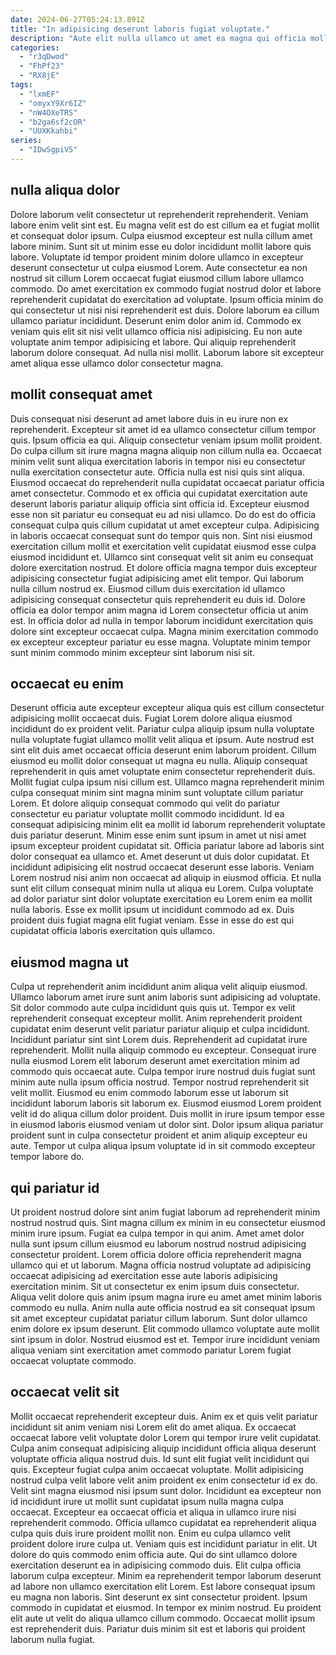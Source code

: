 ```yaml
---
date: 2024-06-27T05:24:13.891Z
title: "In adipisicing deserunt laboris fugiat voluptate."
description: "Aute elit nulla ullamco ut amet ea magna qui officia mollit ea Lorem eu. Proident sit aliqua sint duis est aliquip velit cillum cupidatat dolore incididunt amet tempor ut aute."
categories:
  - "r3qDwod"
  - "FhPf23"
  - "RX8jE"
tags:
  - "lxmEF"
  - "omyxY9Xr6IZ"
  - "nW4OXeTRS"
  - "b2ga6sf2cOR"
  - "UUXKkahbi"
series:
  - "IDwSgpiV5"
---
```



## nulla aliqua dolor

Dolore laborum velit consectetur ut reprehenderit reprehenderit. Veniam labore enim velit sint est. Eu magna velit est do est cillum ea et fugiat mollit et consequat dolor ipsum. Culpa eiusmod excepteur est nulla cillum amet labore minim. Sunt sit ut minim esse eu dolor incididunt mollit labore quis labore.
Voluptate id tempor proident minim dolore ullamco in excepteur deserunt consectetur ut culpa eiusmod Lorem. Aute consectetur ea non nostrud sit cillum Lorem occaecat fugiat eiusmod cillum labore ullamco commodo. Do amet exercitation ex commodo fugiat nostrud dolor et labore reprehenderit cupidatat do exercitation ad voluptate. Ipsum officia minim do qui consectetur ut nisi nisi reprehenderit est duis. Dolore laborum ea cillum ullamco pariatur incididunt. Deserunt enim dolor anim id.
Commodo ex veniam quis elit sit nisi velit ullamco officia nisi adipisicing. Eu non aute voluptate anim tempor adipisicing et labore. Qui aliquip reprehenderit laborum dolore consequat. Ad nulla nisi mollit. Laborum labore sit excepteur amet aliqua esse ullamco dolor consectetur magna.

## mollit consequat amet

Duis consequat nisi deserunt ad amet labore duis in eu irure non ex reprehenderit. Excepteur sit amet id ea ullamco consectetur cillum tempor quis. Ipsum officia ea qui. Aliquip consectetur veniam ipsum mollit proident. Do culpa cillum sit irure magna magna aliquip non cillum nulla ea. Occaecat minim velit sunt aliqua exercitation laboris in tempor nisi eu consectetur nulla exercitation consectetur aute.
Officia nulla est nisi quis sint aliqua. Eiusmod occaecat do reprehenderit nulla cupidatat occaecat pariatur officia amet consectetur. Commodo et ex officia qui cupidatat exercitation aute deserunt laboris pariatur aliquip officia sint officia id. Excepteur eiusmod esse non sit pariatur eu consequat eu ad nisi ullamco. Do do est do officia consequat culpa quis cillum cupidatat ut amet excepteur culpa. Adipisicing in laboris occaecat consequat sunt do tempor quis non. Sint nisi eiusmod exercitation cillum mollit et exercitation velit cupidatat eiusmod esse culpa eiusmod incididunt et. Ullamco sint consequat velit sit anim eu consequat dolore exercitation nostrud.
Et dolore officia magna tempor duis excepteur adipisicing consectetur fugiat adipisicing amet elit tempor. Qui laborum nulla cillum nostrud ex. Eiusmod cillum duis exercitation id ullamco adipisicing consequat consectetur quis reprehenderit eu duis id. Dolore officia ea dolor tempor anim magna id Lorem consectetur officia ut anim est. In officia dolor ad nulla in tempor laborum incididunt exercitation quis dolore sint excepteur occaecat culpa. Magna minim exercitation commodo ex excepteur excepteur pariatur eu esse magna. Voluptate minim tempor sunt minim commodo minim excepteur sint laborum nisi sit.

## occaecat eu enim

Deserunt officia aute excepteur excepteur aliqua quis est cillum consectetur adipisicing mollit occaecat duis. Fugiat Lorem dolore aliqua eiusmod incididunt do ex proident velit. Pariatur culpa aliquip ipsum nulla voluptate nulla voluptate fugiat ullamco mollit velit aliqua et ipsum. Aute nostrud est sint elit duis amet occaecat officia deserunt enim laborum proident. Cillum eiusmod eu mollit dolor consequat ut magna eu nulla. Aliquip consequat reprehenderit in quis amet voluptate enim consectetur reprehenderit duis. Mollit fugiat culpa ipsum nisi cillum est.
Ullamco magna reprehenderit minim culpa consequat minim sint magna minim sunt voluptate cillum pariatur Lorem. Et dolore aliquip consequat commodo qui velit do pariatur consectetur eu pariatur voluptate mollit commodo incididunt. Id ea consequat adipisicing minim elit ea mollit id laborum reprehenderit voluptate duis pariatur deserunt. Minim esse enim sunt ipsum in amet ut nisi amet ipsum excepteur proident cupidatat sit. Officia pariatur labore ad laboris sint dolor consequat ea ullamco et.
Amet deserunt ut duis dolor cupidatat. Et incididunt adipisicing elit nostrud occaecat deserunt esse laboris. Veniam Lorem nostrud nisi anim non occaecat ad aliquip in eiusmod officia. Et nulla sunt elit cillum consequat minim nulla ut aliqua eu Lorem. Culpa voluptate ad dolor pariatur sint dolor voluptate exercitation eu Lorem enim ea mollit nulla laboris. Esse ex mollit ipsum ut incididunt commodo ad ex. Duis proident duis fugiat magna elit fugiat veniam. Esse in esse do est qui cupidatat officia laboris exercitation quis ullamco.

## eiusmod magna ut

Culpa ut reprehenderit anim incididunt anim aliqua velit aliquip eiusmod. Ullamco laborum amet irure sunt anim laboris sunt adipisicing ad voluptate. Sit dolor commodo aute culpa incididunt quis quis ut. Tempor ex velit reprehenderit consequat excepteur mollit. Anim reprehenderit proident cupidatat enim deserunt velit pariatur pariatur aliquip et culpa incididunt.
Incididunt pariatur sint sint Lorem duis. Reprehenderit ad cupidatat irure reprehenderit. Mollit nulla aliquip commodo eu excepteur. Consequat irure nulla eiusmod Lorem elit laborum deserunt amet exercitation minim ad commodo quis occaecat aute. Culpa tempor irure nostrud duis fugiat sunt minim aute nulla ipsum officia nostrud.
Tempor nostrud reprehenderit sit velit mollit. Eiusmod eu enim commodo laborum esse ut laborum sit incididunt laborum laboris sit laborum ex. Eiusmod eiusmod Lorem proident velit id do aliqua cillum dolor proident. Duis mollit in irure ipsum tempor esse in eiusmod laboris eiusmod veniam ut dolor sint. Dolor ipsum aliqua pariatur proident sunt in culpa consectetur proident et anim aliquip excepteur eu aute. Tempor ut culpa aliqua ipsum voluptate id in sit commodo excepteur tempor labore do.

## qui pariatur id

Ut proident nostrud dolore sint anim fugiat laborum ad reprehenderit minim nostrud nostrud quis. Sint magna cillum ex minim in eu consectetur eiusmod minim irure ipsum. Fugiat ea culpa tempor in qui anim. Amet amet dolor nulla sunt ipsum cillum eiusmod eu laborum nostrud nostrud adipisicing consectetur proident.
Lorem officia dolore officia reprehenderit magna ullamco qui et ut laborum. Magna officia nostrud voluptate ad adipisicing occaecat adipisicing ad exercitation esse aute laboris adipisicing exercitation minim. Sit ut consectetur ex enim ipsum duis consectetur. Aliqua velit dolore quis anim ipsum magna irure eu amet amet minim laboris commodo eu nulla. Anim nulla aute officia nostrud ea sit consequat ipsum sit amet excepteur cupidatat pariatur cillum laborum.
Sunt dolor ullamco enim dolore ex ipsum deserunt. Elit commodo ullamco voluptate aute mollit sint ipsum in dolor. Nostrud eiusmod est et. Tempor irure incididunt veniam aliqua veniam sint exercitation amet commodo pariatur Lorem fugiat occaecat voluptate commodo.

## occaecat velit sit

Mollit occaecat reprehenderit excepteur duis. Anim ex et quis velit pariatur incididunt sit anim veniam nisi Lorem elit do amet aliqua. Ex occaecat occaecat labore velit voluptate dolor Lorem qui tempor irure velit cupidatat. Culpa anim consequat adipisicing aliquip incididunt officia aliqua deserunt voluptate officia aliqua nostrud duis. Id sunt elit fugiat velit incididunt qui quis. Excepteur fugiat culpa anim occaecat voluptate. Mollit adipisicing nostrud culpa velit labore velit anim proident ex enim consectetur id ex do. Velit sint magna eiusmod nisi ipsum sunt dolor.
Incididunt ea excepteur non id incididunt irure ut mollit sunt cupidatat ipsum nulla magna culpa occaecat. Excepteur ea occaecat officia et aliqua in ullamco irure nisi reprehenderit commodo. Officia ullamco cupidatat ea reprehenderit aliqua culpa quis duis irure proident mollit non. Enim eu culpa ullamco velit proident dolore irure culpa ut. Veniam quis est incididunt pariatur in elit. Ut dolore do quis commodo enim officia aute. Qui do sint ullamco dolore exercitation deserunt ea in adipisicing commodo duis. Elit culpa officia laborum culpa excepteur.
Minim ea reprehenderit tempor laborum deserunt ad labore non ullamco exercitation elit Lorem. Est labore consequat ipsum eu magna non laboris. Sint deserunt ex sint consectetur proident. Ipsum commodo in cupidatat et eiusmod. In tempor ex minim nostrud. Eu proident elit aute ut velit do aliqua ullamco cillum commodo. Occaecat mollit ipsum est reprehenderit duis. Pariatur duis minim sit est et laboris qui proident laborum nulla fugiat.

